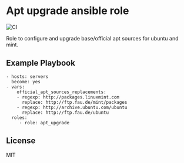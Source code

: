 Apt upgrade ansible role
========================

![CI](https://github.com/baztian/ansible-apt-upgrade/workflows/CI/badge.svg)

Role to configure and upgrade base/official apt sources for ubuntu and mint.

Example Playbook
----------------

    - hosts: servers
      become: yes
    - vars:
        official_apt_sources_replacements:
        - regexp: http://packages.linuxmint.com
          replace: http://ftp.fau.de/mint/packages
        - regexp: http://archive.ubuntu.com/ubuntu
          replace: http://ftp.fau.de/ubuntu
      roles:
         - role: apt_upgrade

License
-------

MIT
